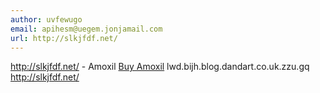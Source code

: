 ```yaml
---
author: uvfewugo
email: apihesm@uegem.jonjamail.com
url: http://slkjfdf.net/
---
```


http://slkjfdf.net/ - Amoxil <a href="http://slkjfdf.net/">Buy Amoxil</a> lwd.bijh.blog.dandart.co.uk.zzu.gq http://slkjfdf.net/
